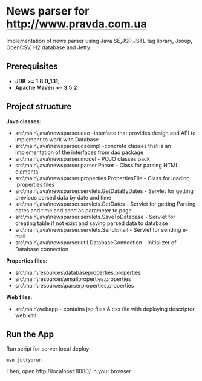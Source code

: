 # News parser for http://www.pravda.com.ua
Implementation of news parser using Java SE,JSP,JSTL tag library, Jsoup, OpenCSV, H2 database and Jetty.
## Prerequisites
* **JDK >= 1.8.0_131**;
* **Apache Maven >= 3.5.2**
## Project structure 
  **Java classes:**
* src\main\java\newsparser.dao -interface that provides  design and API to implement to work with Database
* src\main\java\newsparser.daoimpl -concrete classes that is an implementation of the interfaces from dao package
* src\main\java\newsparser.model - POJO classes pack
* src\main\java\newsparser.parser.Parser - Class for parsing HTML elements
* src\main\java\newsparser.properties.PropertiesFile - Class for loading .properties files 
* src\main\java\newsparser.servlets.GetDataByDates - Servlet for getting previous parsed data by date and time
* src\main\java\newsparser.servlets.GetDates - Servlet for getting Parsing dates and time and send as parameter to page
* src\main\java\newsparser.servlets.SaveToDatabase - Servlet for creating table if not exist and saving parsed data to database
* src\main\java\newsparser.servlets.SendEmail - Servlet for sending e-mail
* src\main\java\newsparser.util.DatabaseConnection - Initializer of Database connection


**Properties files:**
* src\main\resources\databaseproperties.properties
* src\main\resources\emailproperties.properties
* src\main\resources\parserproperties.properties

**Web files:**
* src\main\webapp - contains jsp files & css file with deploying descriptor web.xml
 
## Run the App

Run script for server local deploy:
```
mvn jetty:run
```
Then, open http://localhost:8080/ in your browser